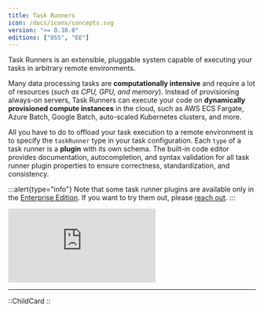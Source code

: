 ```yaml
---
title: Task Runners
icon: /docs/icons/concepts.svg
version: ">= 0.18.0"
editions: ["OSS", "EE"]
---
```


Task Runners is an extensible, pluggable system capable of executing your tasks in arbitrary remote environments.

Many data processing tasks are **computationally intensive** and require a lot of resources (_such as CPU, GPU, and memory_). Instead of provisioning always-on servers, Task Runners can execute your code on **dynamically provisioned compute instances** in the cloud, such as AWS ECS Fargate, Azure Batch, Google Batch, auto-scaled Kubernetes clusters, and more.

All you have to do to offload your task execution to a remote environment is to specify the `taskRunner` type in your task configuration. Each `type` of a task runner is a **plugin** with its own schema. The built-in code editor provides documentation, autocompletion, and syntax validation for all task runner plugin properties to ensure correctness, standardization, and consistency.

:::alert{type="info"}
Note that some task runner plugins are available only in the [Enterprise Edition](../06.enterprise/index.md). If you want to try them out, please [reach out](/demo).
:::

<div class="video-container">
  <iframe src="https://www.youtube.com/embed/edYa8WAMAdQ?si=2vu6XPUUeTQziWNq" title="YouTube video player" frameborder="0" allow="accelerometer; autoplay; clipboard-write; encrypted-media; gyroscope; picture-in-picture; web-share" referrerpolicy="strict-origin-when-cross-origin" allowfullscreen></iframe>
</div>

---

::ChildCard
::
